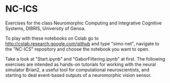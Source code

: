 # NC-ICS
Exercises for the class Neuromorphic Computing and Integrative Cognitive Systems, DIBRIS, University of Genoa.

To play with these notebooks on Colab go to http://colab.research.google.com/github and type "simo-net", navigate to the "NC-ICS" repository and choose the notebook you want to open.

Take a look at "Start.ipynb" and "GaborFiltering.ipynb" at first. The following exercises are intended as hands-on tutorials for working with the neural simulator Brian2, a useful tool for computational neuroscientists, and starting to deal event-based outputs of a neuromorphic vision sensor.
